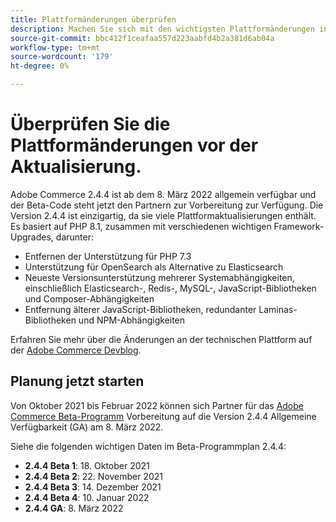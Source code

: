 ```yaml
---
title: Plattformänderungen überprüfen
description: Machen Sie sich mit den wichtigsten Plattformänderungen in einer Version vertraut, während Sie sich auf die Aktualisierung Ihres Adobe Commerce- oder Magento Open Source-Projekts vorbereiten.
source-git-commit: bbc412f1ceafaa557d223aabfd4b2a381d6ab04a
workflow-type: tm+mt
source-wordcount: '179'
ht-degree: 0%

---
```



# Überprüfen Sie die Plattformänderungen vor der Aktualisierung.

Adobe Commerce 2.4.4 ist ab dem 8. März 2022 allgemein verfügbar und der Beta-Code steht jetzt den Partnern zur Vorbereitung zur Verfügung. Die Version 2.4.4 ist einzigartig, da sie viele Plattformaktualisierungen enthält. Es basiert auf PHP 8.1, zusammen mit verschiedenen wichtigen Framework-Upgrades, darunter:

- Entfernen der Unterstützung für PHP 7.3
- Unterstützung für OpenSearch als Alternative zu Elasticsearch
- Neueste Versionsunterstützung mehrerer Systemabhängigkeiten, einschließlich Elasticsearch-, Redis-, MySQL-, JavaScript-Bibliotheken und Composer-Abhängigkeiten
- Entfernung älterer JavaScript-Bibliotheken, redundanter Laminas-Bibliotheken und NPM-Abhängigkeiten

Erfahren Sie mehr über die Änderungen an der technischen Plattform auf der [Adobe Commerce Devblog](https://community.magento.com/t5/Magento-DevBlog/Technical-platform-changes-to-expect-in-Adobe-Commerce-2-4-4/ba-p/485506).

## Planung jetzt starten

Von Oktober 2021 bis Februar 2022 können sich Partner für das [Adobe Commerce Beta-Programm](https://devdocs.magento.com/release/beta-program.html) Vorbereitung auf die Version 2.4.4 Allgemeine Verfügbarkeit (GA) am 8. März 2022.

Siehe die folgenden wichtigen Daten im Beta-Programmplan 2.4.4:

- **2.4.4 Beta 1**: 18. Oktober 2021
- **2.4.4 Beta 2**: 22. November 2021
- **2.4.4 Beta 3**: 14. Dezember 2021
- **2.4.4 Beta 4**: 10. Januar 2022
- **2.4.4 GA**: 8. März 2022
